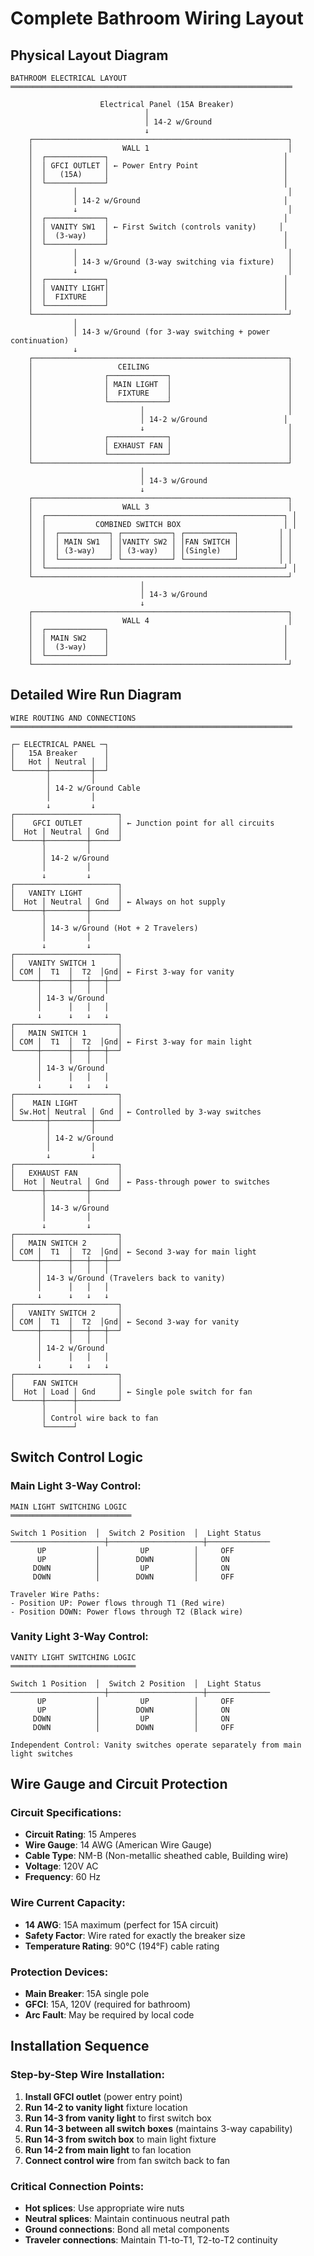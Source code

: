 # Complete Bathroom Wiring Layout

## Physical Layout Diagram

```
BATHROOM ELECTRICAL LAYOUT
═══════════════════════════════════════════════════════════════

                    Electrical Panel (15A Breaker)
                              │
                              │ 14-2 w/Ground
                              ↓
    ┌─────────────────────────────────────────────────────────┐
    │                    WALL 1                               │
    │  ┌─────────────┐                                       │
    │  │ GFCI OUTLET │ ← Power Entry Point                   │
    │  │   (15A)     │                                       │
    │  └─────────────┘                                       │
    │         │                                               │
    │         │ 14-2 w/Ground                                │
    │         ↓                                               │
    │  ┌─────────────┐                                       │
    │  │ VANITY SW1  │ ← First Switch (controls vanity)     │
    │  │  (3-way)    │                                       │
    │  └─────────────┘                                       │
    │         │                                               │
    │         │ 14-3 w/Ground (3-way switching via fixture)   │
    │         ↓                                               │
    │  ┌─────────────┐                                       │
    │  │ VANITY LIGHT│                                       │
    │  │  FIXTURE    │                                       │
    │  └─────────────┘                                       │
    └─────────────────────────────────────────────────────────┘
              │
              │ 14-3 w/Ground (for 3-way switching + power continuation)
              ↓
    ┌─────────────────────────────────────────────────────────┐
    │                   CEILING                               │
    │                ┌─────────────┐                          │
    │                │ MAIN LIGHT  │                          │
    │                │  FIXTURE    │                          │
    │                └─────────────┘                          │
    │                        │                                │
    │                        │ 14-2 w/Ground                 │
    │                        ↓                                │
    │                ┌─────────────┐                          │
    │                │ EXHAUST FAN │                          │
    │                └─────────────┘                          │
    └─────────────────────────────────────────────────────────┘
                             │
                             │ 14-3 w/Ground
                             ↓
    ┌─────────────────────────────────────────────────────────┐
    │                    WALL 3                               │
    │  ┌─────────────────────────────────────────────────────┐ │
    │  │           COMBINED SWITCH BOX                       │ │
    │  │  ┌───────────┐ ┌───────────┐ ┌───────────┐         │ │
    │  │  │ MAIN SW1  │ │VANITY SW2 │ │FAN SWITCH │         │ │
    │  │  │ (3-way)   │ │ (3-way)   │ │(Single)   │         │ │
    │  │  └───────────┘ └───────────┘ └───────────┘         │ │
    │  └─────────────────────────────────────────────────────┘ │
    └─────────────────────────────────────────────────────────┘
                             │
                             │ 14-3 w/Ground  
                             ↓
    ┌─────────────────────────────────────────────────────────┐
    │                    WALL 4                               │
    │  ┌─────────────┐                                       │
    │  │ MAIN SW2    │                                       │
    │  │  (3-way)    │                                       │
    │  └─────────────┘                                       │
    └─────────────────────────────────────────────────────────┘
```

## Detailed Wire Run Diagram

```
WIRE ROUTING AND CONNECTIONS
═══════════════════════════════════════════════════════════════

┌─ ELECTRICAL PANEL ─┐
│   15A Breaker      │
│   Hot │ Neutral │  │
└───────┼─────────┼──┘
        │         │
        │ 14-2 w/Ground Cable
        │         │
        ↓         ↓
┌───────────────────────┐
│    GFCI OUTLET        │ ← Junction point for all circuits
│  Hot │ Neutral │ Gnd  │
└──────┼─────────┼──────┘
       │         │
       │ 14-2 w/Ground
       │         │
       ↓         ↓
┌───────────────────────┐
│   VANITY LIGHT        │
│  Hot │ Neutral │ Gnd  │ ← Always on hot supply
└──────┼─────────┼──────┘
       │         │
       │ 14-3 w/Ground (Hot + 2 Travelers)
       │         │
       ↓         ↓
┌───────────────────────┐
│   VANITY SWITCH 1     │
│ COM │  T1  │  T2  │Gnd│ ← First 3-way for vanity
└─────┼──────┼───┼───┼──┘
      │      │   │   │
      │ 14-3 w/Ground
      │      │   │   │
      ↓      ↓   ↓   ↓
┌───────────────────────┐
│   MAIN SWITCH 1       │
│ COM │  T1  │  T2  │Gnd│ ← First 3-way for main light
└─────┼──────┼───┼───┼──┘
      │      │   │   │
      │ 14-3 w/Ground
      │      │   │   │
      ↓      ↓   ↓   ↓
┌───────────────────────┐
│    MAIN LIGHT         │
│ Sw.Hot│ Neutral │ Gnd │ ← Controlled by 3-way switches
└───────┼─────────┼─────┘
        │         │
        │ 14-2 w/Ground
        │         │
        ↓         ↓
┌───────────────────────┐
│   EXHAUST FAN         │
│  Hot │ Neutral │ Gnd  │ ← Pass-through power to switches
└──────┼─────────┼──────┘
       │         │
       │ 14-3 w/Ground
       │         │
       ↓         ↓
┌───────────────────────┐
│   MAIN SWITCH 2       │
│ COM │  T1  │  T2  │Gnd│ ← Second 3-way for main light
└─────┼──────┼───┼───┼──┘
      │      │   │   │
      │ 14-3 w/Ground (Travelers back to vanity)
      │      │   │   │
      ↓      ↓   ↓   ↓
┌───────────────────────┐
│   VANITY SWITCH 2     │
│ COM │  T1  │  T2  │Gnd│ ← Second 3-way for vanity
└─────┼──────┼───┼───┼──┘
      │      │   │   │
      │ 14-2 w/Ground
      │      │   │   │
      ↓      ↓   ↓   ↓
┌───────────────────────┐
│    FAN SWITCH         │
│  Hot │ Load │ Gnd     │ ← Single pole switch for fan
└──────┼──────┼─────────┘
       │      │
       │ Control wire back to fan
       └──────┘
```

## Switch Control Logic

### Main Light 3-Way Control:
```
MAIN LIGHT SWITCHING LOGIC
═══════════════════════════

Switch 1 Position  │  Switch 2 Position  │  Light Status
─────────────────────┼─────────────────────┼──────────────
      UP           │         UP          │     OFF
      UP           │        DOWN         │     ON
     DOWN          │         UP          │     ON
     DOWN          │        DOWN         │     OFF

Traveler Wire Paths:
- Position UP: Power flows through T1 (Red wire)
- Position DOWN: Power flows through T2 (Black wire)
```

### Vanity Light 3-Way Control:
```
VANITY LIGHT SWITCHING LOGIC
════════════════════════════

Switch 1 Position  │  Switch 2 Position  │  Light Status
─────────────────────┼─────────────────────┼──────────────
      UP           │         UP          │     OFF
      UP           │        DOWN         │     ON
     DOWN          │         UP          │     ON
     DOWN          │        DOWN         │     OFF

Independent Control: Vanity switches operate separately from main light switches
```

## Wire Gauge and Circuit Protection

### Circuit Specifications:
- **Circuit Rating**: 15 Amperes
- **Wire Gauge**: 14 AWG (American Wire Gauge)
- **Cable Type**: NM-B (Non-metallic sheathed cable, Building wire)
- **Voltage**: 120V AC
- **Frequency**: 60 Hz

### Wire Current Capacity:
- **14 AWG**: 15A maximum (perfect for 15A circuit)
- **Safety Factor**: Wire rated for exactly the breaker size
- **Temperature Rating**: 90°C (194°F) cable rating

### Protection Devices:
- **Main Breaker**: 15A single pole
- **GFCI**: 15A, 120V (required for bathroom)
- **Arc Fault**: May be required by local code

## Installation Sequence

### Step-by-Step Wire Installation:
1. **Install GFCI outlet** (power entry point)
2. **Run 14-2 to vanity light** fixture location
3. **Run 14-3 from vanity light** to first switch box
4. **Run 14-3 between all switch boxes** (maintains 3-way capability)
5. **Run 14-3 from switch box** to main light fixture
6. **Run 14-2 from main light** to fan location
7. **Connect control wire** from fan switch back to fan

### Critical Connection Points:
- **Hot splices**: Use appropriate wire nuts
- **Neutral splices**: Maintain continuous neutral path
- **Ground connections**: Bond all metal components
- **Traveler connections**: Maintain T1-to-T1, T2-to-T2 continuity
